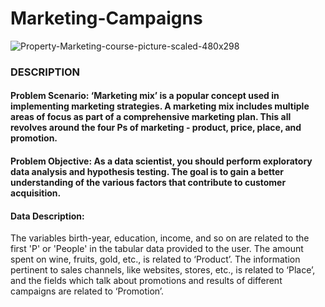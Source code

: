 # Marketing-Campaigns
![Property-Marketing-course-picture-scaled-480x298](https://github.com/user-attachments/assets/f216994b-c0d1-4535-9b5e-68c3aa9b1169)

### DESCRIPTION

#### Problem Scenario: ‘Marketing mix’ is a popular concept used in implementing marketing strategies. A marketing mix includes multiple areas of focus as part of a comprehensive marketing plan. This all revolves around the four Ps of marketing - product, price, place, and promotion. 

 

#### Problem Objective: As a data scientist, you should perform exploratory data analysis and hypothesis testing. The goal is to gain a better understanding of the various factors that contribute to customer acquisition.

 

#### Data Description:

The variables birth-year, education, income, and so on are related to the first 'P' or 'People' in the tabular data provided to the user. The amount spent on wine, fruits, gold, etc., is related to ‘Product’. The information pertinent to sales channels, like websites, stores, etc., is related to ‘Place’, and the fields which talk about promotions and results of different campaigns are related to ‘Promotion’. 

 
